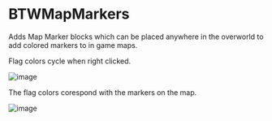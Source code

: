 # BTWMapMarkers
Adds Map Marker blocks which can be placed anywhere in the overworld to add colored markers to in game maps.

Flag colors cycle when right clicked.

![image](https://user-images.githubusercontent.com/66319713/156904735-61e39c3f-aaff-46ea-8e2c-47697a548c6f.png)

The flag colors corespond with the markers on the map.

![image](https://user-images.githubusercontent.com/66319713/156904691-299ef99c-af9f-469c-9185-494c911eb479.png)
